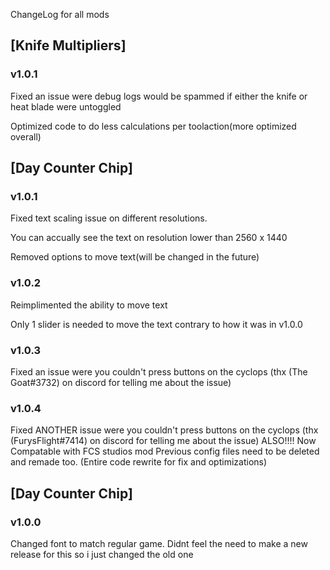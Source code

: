 ChangeLog for all mods

## [Knife Multipliers]

### v1.0.1
Fixed an issue were debug logs would be spammed if either the knife or heat blade were untoggled

Optimized code to do less calculations per toolaction(more optimized overall)

## [Day Counter Chip]

### v1.0.1
Fixed text scaling issue on different resolutions.

You can accually see the text on resolution lower than 2560 x 1440

Removed options to move text(will be changed in the future)

### v1.0.2
Reimplimented the ability to move text

Only 1 slider is needed to move the text contrary to how it was in v1.0.0

### v1.0.3
Fixed an issue were you couldn't press buttons on the cyclops
(thx (The Goat#3732) on discord for telling me about the issue)

### v1.0.4
Fixed ANOTHER issue were you couldn't press buttons on the cyclops (thx (FurysFlight#7414) on discord for telling me about the issue)
ALSO!!!! Now Compatable with FCS studios mod
Previous config files need to be deleted and remade too.
(Entire code rewrite for fix and optimizations)

## [Day Counter Chip]

### v1.0.0
Changed font to match regular game. Didnt feel the need to make a new release for this so i just changed the old one
